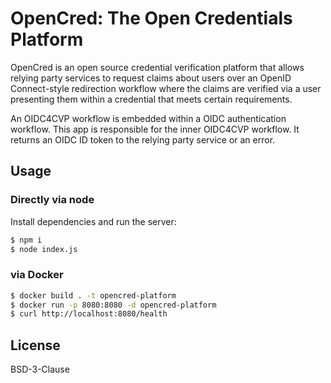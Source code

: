 # OpenCred: The Open Credentials Platform

OpenCred is an open source credential verification platform that allows relying party 
services to request claims about users over an OpenID Connect-style redirection
workflow where the claims are verified via a user presenting them within a 
credential that meets certain requirements.

An OIDC4CVP workflow is embedded within a OIDC authentication workflow. This app
is responsible for the inner OIDC4CVP workflow. It returns an OIDC ID token to
the relying party service or an error.


## Usage

### Directly via node

Install dependencies and run the server:

```sh
$ npm i
$ node index.js
```

### via Docker

```sh
$ docker build . -t opencred-platform
$ docker run -p 8080:8080 -d opencred-platform
$ curl http://localhost:8080/health
```

## License

BSD-3-Clause
